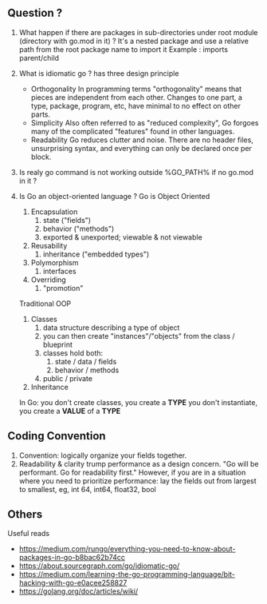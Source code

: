 ## Question ?

1. What happen if there are packages in sub-directories under root module (directory with go.mod in it) ?
It's a nested package and use a relative path from the root package name to import it
Example :
imports parent/child

2. What is idiomatic go ? has three design principle
    * Orthogonality
        In programming terms "orthogonality" means that pieces are independent from each other. Changes to one part, a type, package, program, etc, have minimal to no effect on other parts.
    * Simplicity
        Also often referred to as "reduced complexity", Go forgoes many of the complicated "features" found in other languages.
    * Readability
        Go reduces clutter and noise. There are no header files, unsurprising syntax, and everything can only be declared once per block.

3. Is realy go command is not working outside %GO_PATH% if no go.mod in it ?

4. Is Go an object-oriented language ?
    Go is Object Oriented
    1. Encapsulation
        1. state ("fields")
        2. behavior ("methods")
        3. exported & unexported; viewable & not viewable
    2. Reusability
        1. inheritance ("embedded types")
    3. Polymorphism
        1. interfaces
    4. Overriding
        1. "promotion"

    Traditional OOP
    1. Classes
        1. data structure describing a type of object
        2. you can then create "instances"/"objects" from the class / blueprint
        3. classes hold both:
            1. state / data / fields
            2. behavior / methods
        4. public / private
    2. Inheritance

    In Go:
    you don't create classes, you create a **TYPE**
    you don't instantiate, you create a **VALUE** of a **TYPE**

## Coding Convention

1. Convention: logically organize your fields together. 
2. Readability & clarity trump performance as a design concern. 
"Go will be performant. Go for readability first." 
However, if you are in a situation where you 
need to prioritize performance: lay the fields out from largest to smallest, eg, int 64, int64, float32, bool

## Others
Useful reads
- https://medium.com/rungo/everything-you-need-to-know-about-packages-in-go-b8bac62b74cc
- https://about.sourcegraph.com/go/idiomatic-go/
- https://medium.com/learning-the-go-programming-language/bit-hacking-with-go-e0acee258827
- https://golang.org/doc/articles/wiki/